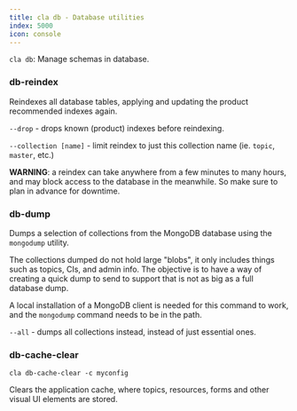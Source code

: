 ```yaml
---
title: cla db - Database utilities
index: 5000
icon: console
---
```


`cla db`: Manage schemas in database.


### db-reindex

Reindexes all database tables, applying and updating the product recommended
indexes again.

`--drop` - drops known (product) indexes before reindexing.

`--collection [name]` - limit reindex to just this collection name (ie.
`topic`, `master`, etc.)

**WARNING**: a reindex can take anywhere from a few minutes to many hours, and
may block access to the database in the meanwhile.  So make sure to plan in
advance for downtime.

### db-dump

Dumps a selection of collections from the MongoDB database using the
`mongodump` utility.

The collections dumped do not hold large "blobs", it only includes things such
as topics, CIs, and admin info. The objective is to have a way of creating a
quick dump to send to support that is not as big as a full database dump.

A local installation of a MongoDB client is needed for this command to work,
and the `mongodump` command needs to be in the path.

`--all` - dumps all collections instead, instead of just essential ones.

### db-cache-clear

`cla db-cache-clear -c myconfig`

Clears the application cache, where topics, resources, forms and other visual
UI elements are stored.
